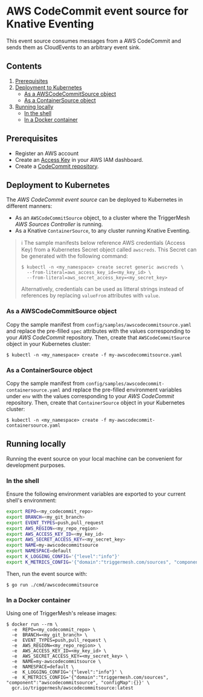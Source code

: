 # AWS CodeCommit event source for Knative Eventing

This event source consumes messages from a AWS CodeCommit and sends them as CloudEvents to an arbitrary event sink.

## Contents

1. [Prerequisites](#prerequisites)
1. [Deployment to Kubernetes](#deployment-to-kubernetes)
   * [As a AWSCodeCommitSource object](#as-a-awscodecommitsource-object)
   * [As a ContainerSource object](#as-a-containersource-object)
1. [Running locally](#running-locally)
   * [In the shell](#in-the-shell)
   * [In a Docker container](#in-a-docker-container)

## Prerequisites

* Register an AWS account
* Create an [Access Key][doc-accesskey] in your AWS IAM dashboard.
* Create a [CodeCommit repository][doc-codecommit].

## Deployment to Kubernetes

The _AWS CodeCommit event source_ can be deployed to Kubernetes in different manners:

* As an `AWSCodeCommitSource` object, to a cluster where the TriggerMesh _AWS Sources Controller_ is running.
* As a Knative `ContainerSource`, to any cluster running Knative Eventing.

> :information_source: The sample manifests below reference AWS credentials (Access Key) from a Kubernetes Secret object
> called `awscreds`. This Secret can be generated with the following command:
>
> ```console
> $ kubectl -n <my_namespace> create secret generic awscreds \
>   --from-literal=aws_access_key_id=<my_key_id> \
>   --from-literal=aws_secret_access_key=<my_secret_key>
> ```
>
> Alternatively, credentials can be used as litteral strings instead of references by replacing `valueFrom` attributes
> with `value`.

### As a AWSCodeCommitSource object

Copy the sample manifest from `config/samples/awscodecommitsource.yaml` and replace the pre-filled `spec` attributes
with the values corresponding to your _AWS CodeCommit_ repository. Then, create that `AWSCodeCommitSource` object in
your Kubernetes cluster:

```console
$ kubectl -n <my_namespace> create -f my-awscodecommitsource.yaml
```

### As a ContainerSource object

Copy the sample manifest from `config/samples/awscodecommit-containersource.yaml` and replace the pre-filled environment
variables under `env` with the values corresponding to your _AWS CodeCommit_ repository. Then, create that
`ContainerSource` object in your Kubernetes cluster:

```console
$ kubectl -n <my_namespace> create -f my-awscodecommit-containersource.yaml
```

## Running locally

Running the event source on your local machine can be convenient for development purposes.

### In the shell

Ensure the following environment variables are exported to your current shell's environment:

```sh
export REPO=<my_codecommit_repo>
export BRANCH=<my_git_branch>
export EVENT_TYPES=push,pull_request
export AWS_REGION=<my_repo_region>
export AWS_ACCESS_KEY_ID=<my_key_id>
export AWS_SECRET_ACCESS_KEY=<my_secret_key>
export NAME=my-awscodecommitsource
export NAMESPACE=default
export K_LOGGING_CONFIG='{"level":"info"}'
export K_METRICS_CONFIG='{"domain":"triggermesh.com/sources", "component":"awscodecommitsource", "configMap":{}}'
```

Then, run the event source with:

```console
$ go run ./cmd/awscodecommitsource
```

### In a Docker container

Using one of TriggerMesh's release images:

```console
$ docker run --rm \
  -e  REPO=<my_codecommit_repo> \
  -e  BRANCH=<my_git_branch> \
  -e  EVENT_TYPES=push,pull_request \
  -e  AWS_REGION=<my_repo_region> \
  -e  AWS_ACCESS_KEY_ID=<my_key_id> \
  -e  AWS_SECRET_ACCESS_KEY=<my_secret_key> \
  -e  NAME=my-awscodecommitsource \
  -e  NAMESPACE=default \
  -e  K_LOGGING_CONFIG='{"level":"info"}' \
  -e  K_METRICS_CONFIG='{"domain":"triggermesh.com/sources", "component":"awscodecommitsource", "configMap":{}}' \
  gcr.io/triggermesh/awscodecommitsource:latest
```


[doc-accesskey]: https://docs.aws.amazon.com/general/latest/gr/aws-sec-cred-types.html#access-keys-and-secret-access-keys
[doc-codecommit]: https://docs.aws.amazon.com/codecommit/latest/userguide/how-to-create-repository.html
